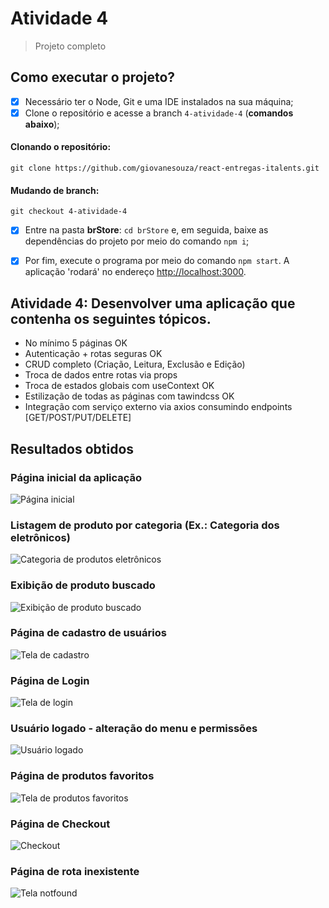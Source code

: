 # Atividade 4

> Projeto completo

## Como executar o projeto?

- [x] Necessário ter o Node, Git e uma IDE instalados na sua máquina;
- [x] Clone o repositório e acesse a branch `4-atividade-4` (**comandos abaixo**);

#### Clonando o repositório:
```shell
git clone https://github.com/giovanesouza/react-entregas-italents.git
```
#### Mudando de branch:
```shell
git checkout 4-atividade-4
```


- [x] Entre na pasta **brStore**: `cd brStore` e, em seguida, baixe as dependências do projeto por meio do comando `npm i`;
- [x] Por fim, execute o programa por meio do comando `npm start`. 
A aplicação 'rodará' no endereço [http://localhost:3000](http://localhost:3000).


## Atividade 4: Desenvolver uma aplicação que contenha os seguintes tópicos.

- No mínimo 5 páginas OK
- Autenticação + rotas seguras OK
- CRUD completo (Criação, Leitura, Exclusão e Edição)
- Troca de dados entre rotas via props
- Troca de estados globais com useContext OK
- Estilização de todas as páginas com tawindcss OK
- Integração com serviço externo via axios consumindo endpoints [GET/POST/PUT/DELETE]


## Resultados obtidos

### Página inicial da aplicação
![Página inicial](screenshots/index.jpg "Página inicial")

### Listagem de produto por categoria (Ex.: Categoria dos eletrônicos)
![Categoria de produtos eletrônicos](screenshots/categoria-eletronicos.jpg "Categoria: Eletrônicos")

### Exibição de produto buscado
![Exibição de produto buscado](screenshots/busca-personalizada.jpg "Exibição de produto buscado")

### Página de cadastro de usuários
![Tela de cadastro](screenshots/cadastro.jpg "Tela de cadastro")

### Página de Login
![Tela de login](screenshots/login.jpg "Tela de login")

### Usuário logado - alteração do menu e permissões
![Usuário logado](screenshots/usuario-logado.jpg "Usuário logado - alteração do menu e permissões")

### Página de produtos favoritos
![Tela de produtos favoritos](screenshots/produtos-favoritos.jpg "Tela de produtos favoritos")

### Página de Checkout
![Checkout](screenshots/checkout.jpg "Checkout")

### Página de rota inexistente
![Tela notfound](screenshots/notfound.jpg "Rota inexistente")

